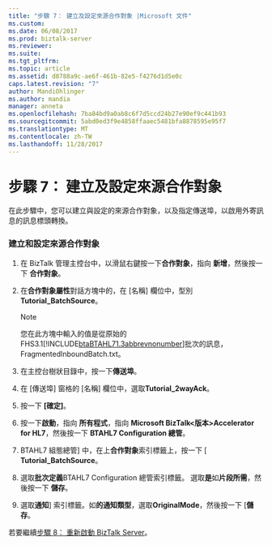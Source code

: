 ```yaml
---
title: "步驟 7： 建立及設定來源合作對象 |Microsoft 文件"
ms.custom: 
ms.date: 06/08/2017
ms.prod: biztalk-server
ms.reviewer: 
ms.suite: 
ms.tgt_pltfrm: 
ms.topic: article
ms.assetid: d8788a9c-ae6f-461b-82e5-f4276d1d5e0c
caps.latest.revision: "7"
author: MandiOhlinger
ms.author: mandia
manager: anneta
ms.openlocfilehash: 7ba84bd9a0ab8c6f7d5ccd24b27e90ef9c441b93
ms.sourcegitcommit: 5abd0ed3f9e4858ffaaec5481bfa8878595e95f7
ms.translationtype: MT
ms.contentlocale: zh-TW
ms.lasthandoff: 11/28/2017
---
```

# <a name="step-7-create-and-configure-a-source-party"></a>步驟 7： 建立及設定來源合作對象
在此步驟中，您可以建立與設定的來源合作對象，以及指定傳送埠，以啟用外寄訊息的訊息標頭轉換。  
  
### <a name="to-create-and-configure-a-source-party"></a>建立和設定來源合作對象  
  
1.  在 BizTalk 管理主控台中，以滑鼠右鍵按一下**合作對象**，指向 **新增**，然後按一下 **合作對象**。  
  
2.  在**合作對象屬性**對話方塊中的，在 [名稱] 欄位中，型別**Tutorial_BatchSource**。  
  
    > [!NOTE]
    >  您在此方塊中輸入的值是從原始的 FHS3.1[!INCLUDE[btaBTAHL71.3abbrevnonumber](../../includes/btabtahl71-3abbrevnonumber-md.md)]批次的訊息，FragmentedInboundBatch.txt。  
  
3.  在主控台樹狀目錄中，按一下**傳送埠**。  
  
4.  在 [傳送埠] 窗格的 [名稱] 欄位中，選取**Tutorial_2wayAck**。  
  
5.  按一下 **[確定]**。  
  
6.  按一下**啟動**，指向 **所有程式**，指向  **Microsoft BizTalk\<版本\>Accelerator for HL7**，然後按一下  **BTAHL7 Configuration 總管**。  
  
7.  BTAHL7 組態總管] 中，在上**合作對象**索引標籤上，按一下 [ **Tutorial_BatchSource**。  
  
8.  選取**批次定義**BTAHL7 Configuration 總管索引標籤。 選取**是**如**片段所需**，然後按一下 **儲存**。  
  
9. 選取**通知**] 索引標籤。如**的通知類型**，選取**OriginalMode**，然後按一下 [**儲存**。  
  
 若要繼續[步驟 8： 重新啟動 BizTalk Server](../../adapters-and-accelerators/accelerator-hl7/step-8-restart-biztalk-server.md)。